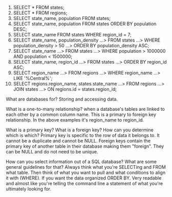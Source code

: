 1. SELECT * FROM states;
2. SELECT * FROM regions;
3. SELECT state_name, population FROM states;
4. SELECT state_name, population FROM states ORDER BY population DESC;
5. SELECT state_name FROM states WHERE region_id = 7;
6. SELECT state_name, population_density
   ...> FROM states
   ...> WHERE population_density > 50
   ...> ORDER BY population_density ASC;
7. SELECT state_name
   ...> FROM states
   ...> WHERE population > 1000000 AND population < 1500000;
8. SELECT state_name, region_id
   ...> FROM states
   ...> ORDER BY region_id ASC;
9. SELECT region_name
   ...> FROM regions
   ...> WHERE region_name
   ...> LIKE '%Central%';
10. SELECT regions.region_name, states.state_name
   ...> FROM regions
   ...> JOIN states
   ...> ON regions.id = states.region_id;


What are databases for? Storing and accessing data.

What is a one-to-many relationship? when a database's tables are linked to each other by a common column name.  This is a primary to foreign key relationship.  In the above examples it's region_name to region_id.

What is a primary key? What is a foreign key? How can you determine which is which? Primary key is specific to the row of data it belongs to.  It cannot be a duplicate and cannot be NULL.  Foreign keys contain the primary key of another table in their database making them "foreign".  They can be NULL and do not need to be unique.

How can you select information out of a SQL database? What are some general guidelines for that? Always think what you're SELECTing and FROM what table.  Then think of what you want to pull and what conditions to align it with (WHERE).  If you want the data organized ORDER BY.  Very readable and almost like you're telling the command line a statement of what you're ultimately looking for.
